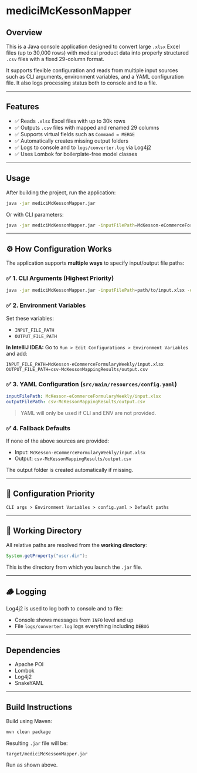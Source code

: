 # mediciMcKessonMapper

## Overview

This is a Java console application designed to convert large `.xlsx` Excel files (up to 30,000 rows) with medical product data into properly structured `.csv` files with a fixed 29-column format.

It supports flexible configuration and reads from multiple input sources such as CLI arguments, environment variables, and a YAML configuration file. It also logs processing status both to console and to a file.

---

## Features

- ✅ Reads `.xlsx` Excel files with up to 30k rows
- ✅ Outputs `.csv` files with mapped and renamed 29 columns
- ✅ Supports virtual fields such as `Command = MERGE`
- ✅ Automatically creates missing output folders
- ✅ Logs to console and to `logs/converter.log` via Log4j2
- ✅ Uses Lombok for boilerplate-free model classes

---

## Usage

After building the project, run the application:

```bash
java -jar mediciMcKessonMapper.jar
```

Or with CLI parameters:

```bash
java -jar mediciMcKessonMapper.jar -inputFilePath=McKesson-eCommerceFormularyWeekly/input.xlsx -outputFilePath=csv-McKessonMappingResults/output.csv
```

---

## ⚙️ How Configuration Works

The application supports **multiple ways** to specify input/output file paths:

### ✅ 1. CLI Arguments (Highest Priority)

```bash
java -jar mediciMcKessonMapper.jar -inputFilePath=path/to/input.xlsx -outputFilePath=path/to/output.csv
```

### ✅ 2. Environment Variables

Set these variables:

- `INPUT_FILE_PATH`
- `OUTPUT_FILE_PATH`

**In IntelliJ IDEA:**
Go to `Run > Edit Configurations > Environment Variables` and add:

```
INPUT_FILE_PATH=McKesson-eCommerceFormularyWeekly/input.xlsx
OUTPUT_FILE_PATH=csv-McKessonMappingResults/output.csv
```

### ✅ 3. YAML Configuration (`src/main/resources/config.yaml`)

```yaml
inputFilePath: McKesson-eCommerceFormularyWeekly/input.xlsx
outputFilePath: csv-McKessonMappingResults/output.csv
```

> YAML will only be used if CLI and ENV are not provided.

### ✅ 4. Fallback Defaults

If none of the above sources are provided:
- Input: `McKesson-eCommerceFormularyWeekly/input.xlsx`
- Output: `csv-McKessonMappingResults/output.csv`

The output folder is created automatically if missing.

---

## 🔄 Configuration Priority

```
CLI args > Environment Variables > config.yaml > Default paths
```

---

## 📂 Working Directory

All relative paths are resolved from the **working directory**:
```java
System.getProperty("user.dir");
```

This is the directory from which you launch the `.jar` file.

---

## 🪵 Logging

Log4j2 is used to log both to console and to file:

- Console shows messages from `INFO` level and up
- File `logs/converter.log` logs everything including `DEBUG`

---

## Dependencies

- Apache POI
- Lombok
- Log4j2
- SnakeYAML

---

## Build Instructions

Build using Maven:

```bash
mvn clean package
```

Resulting `.jar` file will be:

```
target/mediciMcKessonMapper.jar
```

Run as shown above.